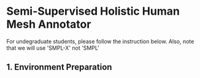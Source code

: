 # Semi-Supervised Holistic Human Mesh Annotator
For undegraduate students, please follow the instruction below. Also, note that we will use 'SMPL-X' not 'SMPL'
## 1. Environment Preparation
